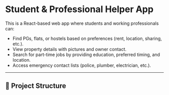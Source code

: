 # Student & Professional Helper App

This is a React-based web app where students and working professionals can:
- Find PGs, flats, or hostels based on preferences (rent, location, sharing, etc.).
- View property details with pictures and owner contact.
- Search for part-time jobs by providing education, preferred timing, and location.
- Access emergency contact lists (police, plumber, electrician, etc.).

---

## 🚀 Project Structure
